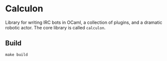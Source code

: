 
# Calculon

Library for writing IRC bots in OCaml, a collection of plugins, and a dramatic robotic actor.
The core library is called `calculon`.

## Build

```
make build
```


